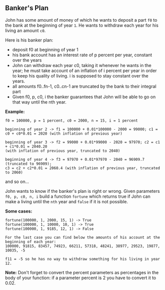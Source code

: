 ## Banker's Plan

John has some amount of money of which he wants to deposit a part `f0` to the bank at the beginning of year `1`. He wants to withdraw each year for his living an amount `c0`.

Here is his banker plan:

- deposit f0 at beginning of year 1
- his bank account has an interest rate of p percent per year, constant over the years
- John can withdraw each year c0, taking it whenever he wants in the year; he must take account of an inflation of i percent per year in order to keep his quality of living. i is supposed to stay constant over the years.
- all amounts f0..fn-1, c0..cn-1 are truncated by the bank to their integral part
- Given f0, p, c0, i the banker guarantees that John will be able to go on that way until the nth year.

**Example:**

    f0 = 100000, p = 1 percent, c0 = 2000, n = 15, i = 1 percent

    beginning of year 2 -> f1 = 100000 + 0.01*100000 - 2000 = 99000; c1 = c0 + c0*0.01 = 2020 (with inflation of previous year)

    beginning of year 3 -> f2 = 99000 + 0.01*99000 - 2020 = 97970; c2 = c1 + c1*0.01 = 2040.20
    (with inflation of previous year, truncated to 2040)

    beginning of year 4 -> f3 = 97970 + 0.01*97970 - 2040 = 96909.7 (truncated to 96909);
    c3 = c2 + c2*0.01 = 2060.4 (with inflation of previous year, truncated to 2060)

and so on...

John wants to know if the banker's plan is right or wrong. Given parameters `f0, p, c0, n, i` build a function `fortune` which returns true if John can make a living until the `nth` year and `false` if it is not possible.

**Some cases:**

    fortune(100000, 1, 2000, 15, 1) -> True
    fortune(100000, 1, 10000, 10, 1) -> True
    fortune(100000, 1, 9185, 12, 1) -> False

    For the last case you can find below the amounts of his account at the beginning of each year:
    100000, 91815, 83457, 74923, 66211, 57318, 48241, 38977, 29523, 19877, 10035, -5

    f11 = -5 so he has no way to withdraw something for his living in year 12.

**Note:**
Don't forget to convert the percent parameters as percentages in the body of your function: if a parameter percent is 2 you have to convert it to 0.02.

